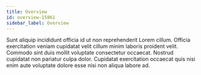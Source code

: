 ```yaml
---
title: Overview
id: overview-15861
sidebar_label: Overview
---
```


Sunt aliquip incididunt officia id ut non reprehenderit Lorem cillum. Officia exercitation veniam cupidatat velit cillum minim laboris proident velit. Commodo sint duis mollit voluptate consectetur occaecat. Nostrud cupidatat non pariatur culpa dolor. Cupidatat exercitation occaecat quis nisi enim aute voluptate dolore esse nisi non aliqua labore ad.

